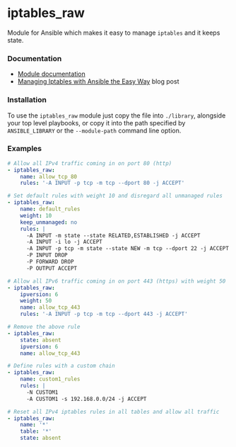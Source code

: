 # iptables_raw
Module for Ansible which makes it easy to manage `iptables` and it keeps state.

### Documentation
 * [Module documentation](http://blog.nordeus.com/files/libraryblog/articles/managing-iptables-with-ansible/iptables_raw.html)
 * [Managing Iptables with Ansible the Easy Way](http://blog.nordeus.com/dev-ops/managing-iptables-with-ansible-the-easy-way.htm) blog post

### Installation
To use the `iptables_raw` module just copy the file into `./library`, alongside your top level playbooks, or copy it into the path specified by `ANSIBLE_LIBRARY` or the `--module-path` command line option.

### Examples

```yml
# Allow all IPv4 traffic coming in on port 80 (http)
- iptables_raw:
    name: allow_tcp_80
    rules: '-A INPUT -p tcp -m tcp --dport 80 -j ACCEPT'

# Set default rules with weight 10 and disregard all unmanaged rules
- iptables_raw:
    name: default_rules
    weight: 10
    keep_unmanaged: no
    rules: |
      -A INPUT -m state --state RELATED,ESTABLISHED -j ACCEPT
      -A INPUT -i lo -j ACCEPT
      -A INPUT -p tcp -m state --state NEW -m tcp --dport 22 -j ACCEPT
      -P INPUT DROP
      -P FORWARD DROP
      -P OUTPUT ACCEPT

# Allow all IPv6 traffic coming in on port 443 (https) with weight 50
- iptables_raw:
    ipversion: 6
    weight: 50
    name: allow_tcp_443
    rules: '-A INPUT -p tcp -m tcp --dport 443 -j ACCEPT'

# Remove the above rule
- iptables_raw:
    state: absent
    ipversion: 6
    name: allow_tcp_443

# Define rules with a custom chain
- iptables_raw:
    name: custom1_rules
    rules: |
      -N CUSTOM1
      -A CUSTOM1 -s 192.168.0.0/24 -j ACCEPT

# Reset all IPv4 iptables rules in all tables and allow all traffic
- iptables_raw:
    name: '*'
    table: '*'
    state: absent
```
